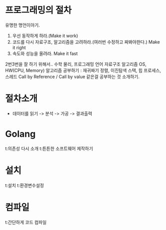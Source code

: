 # 프로그래밍의 절차

유명한 명언이야기.

1. 우선 동작하게 하라.(Make it work)
2. 코드를 다시 자료구조, 알고리즘을 고려하라.(여러번 수정하고 짜봐야한다.) Make it right
3. 속도와 성능을 올려라. Make it fast

2번3번을 잘 하기 위해서..
수학 물리, 프로그래밍 언어 자료구조 알고리즘 OS, HW(CPU, Memory)
알고리즘 공부하기 : 재귀짜기 정렬, 이진탐색 스택, 힙 프로세스, 스레드 Call by Reference / Call by value
같은걸 공부하는 것 소개하기.

# 절차소개
- 데이터를 읽기 -> 분석 -> 가공 -> 결과출력

# Golang
t:의존성 다시 소개
t:튼튼한 소프트웨어 제작하기


# 설치
t:설치
t:환경변수설정

# 컴파일
t:간단하게 코드 컴파일

